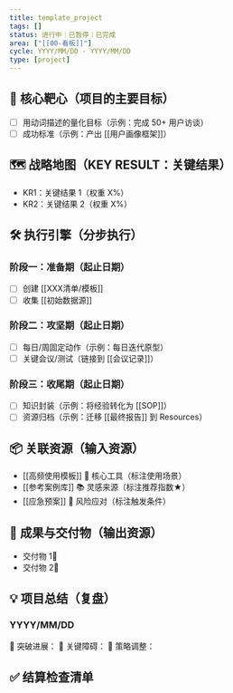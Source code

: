 ```yaml
---
title: template_project
tags: []
status: 进行中｜已暂停｜已完成
area: ["[[00-看板]]"]
cycle: YYYY/MM/DD - YYYY/MM/DD
type: [project]
---
```


## 🎯 核心靶心（项目的主要目标）

- [ ] 用动词描述的量化目标（示例：完成 50+ 用户访谈）
- [ ] 成功标准（示例：产出 [[用户画像框架]]）

## 🗺️ 战略地图（KEY RESULT：关键结果）

- KR1：关键结果 1（权重 X%）
- KR2：关键结果 2（权重 X%）

## 🛠️ 执行引擎（分步执行）

### 阶段一：准备期（起止日期）

- [ ] 创建 [[XXX清单/模板]]
- [ ] 收集 [[初始数据源]]

### 阶段二：攻坚期（起止日期）

- [ ] 每日/周固定动作（示例：每日迭代原型）
- [ ] 关键会议/测试（链接到 [[会议记录]]）

### 阶段三：收尾期（起止日期）

- [ ] 知识封装（示例：将经验转化为 [[SOP]]）
- [ ] 资源归档（示例：迁移 [[最终报告]] 到 Resources）

## 📦 关联资源（输入资源）

- [[高频使用模板]] 🔨 核心工具（标注使用场景）
- [[参考案例库]] 📚 灵感来源（标注推荐指数★）
- [[应急预案]] 🚨 风险应对（标注触发条件）

## 🧩 成果与交付物（输出资源）

- 交付物 1💎
- 交付物 2💎

## 💡 项目总结（复盘）

### YYYY/MM/DD

🚩 突破进展：
👺 关键障碍：
🔄 策略调整：

## ✅ 结算检查清单
